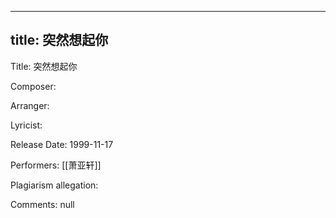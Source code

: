 
---
title: 突然想起你
---
Title: 突然想起你

Composer: 

Arranger: 

Lyricist: 

Release Date: 1999-11-17

Performers: [[萧亚轩]]

Plagiarism allegation:


Comments:
null
